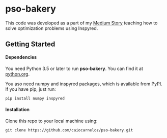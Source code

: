 # pso-bakery
This code was developed as a part of my [Medium Story](https://medium.com/swlh/inspyred-solving-optimization-problems-with-python-edea4ff7c72b) teaching how to solve optimization problems using Inspyred.

## Getting Started
#### Dependencies
You need Python 3.5 or later to run **pso-bakery**. You can find it at [python.org](https://www.python.org/).

You aso need numpy and inspyred packages, which is available from [PyPI](https://pypi.org). If you have pip, just run:
```
pip install numpy inspyred
```
#### Installation
Clone this repo to your local machine using:
```
git clone https://github.com/caiocarneloz/pso-bakery.git
```
